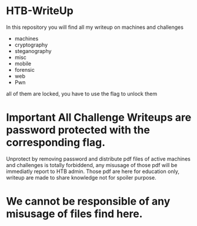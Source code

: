 # HTB-WriteUp

In this repository you will find all my writeup on machines and challenges
- machines
- cryptography
- steganography
- misc
- mobile
- forensic
- web
- Pwn

all of them are locked, you have to use the flag to unlock them

# Important All Challenge Writeups are password protected with the corresponding flag.

Unprotect by removing password and distribute pdf files of active machines and challenges is totally forbiddend, any misusage of
those pdf will be immediatly report to HTB admin.
Those pdf are here for education only, writeup are made to share knowledge not for spoiler purpose.  
# We cannot be responsible of any misusage of files find here.
